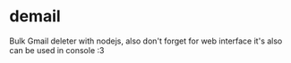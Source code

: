 # demail
Bulk Gmail deleter with nodejs, also don't forget for web interface it's also can be used in console :3 
